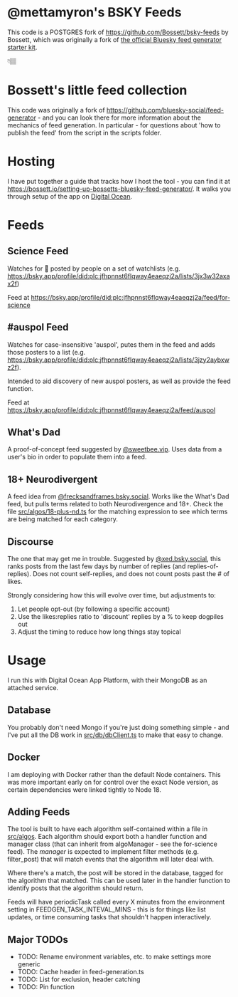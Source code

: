 # @mettamyron's BSKY Feeds

This code is a POSTGRES fork of https://github.com/Bossett/bsky-feeds by Bossett, which was originally a fork of [the official Bluesky feed generator starter kit](https://github.com/bluesky-social/feed-generator). 

👇🏽

# Bossett's little feed collection

This code was originally a fork of https://github.com/bluesky-social/feed-generator - and you can look there for more information about the mechanics of feed generation. In particular - for questions about 'how to publish the feed' from the script in the scripts folder.

# Hosting

I have put together a guide that tracks how I host the tool - you can find it at https://bossett.io/setting-up-bossetts-bluesky-feed-generator/. It walks you through setup of the app on [Digital Ocean](https://m.do.co/c/a838c8f1e33a).

# Feeds

## Science Feed

Watches for 🧪 posted by people on a set of watchlists (e.g. https://bsky.app/profile/did:plc:jfhpnnst6flqway4eaeqzj2a/lists/3jx3w32axax2f)

Feed at https://bsky.app/profile/did:plc:jfhpnnst6flqway4eaeqzj2a/feed/for-science

## #auspol Feed

Watches for case-insensitive 'auspol', putes them in the feed and adds those posters to a list (e.g. https://bsky.app/profile/did:plc:jfhpnnst6flqway4eaeqzj2a/lists/3jzy2aybxwz2f).

Intended to aid discovery of new auspol posters, as well as provide the feed function.

Feed at https://bsky.app/profile/did:plc:jfhpnnst6flqway4eaeqzj2a/feed/auspol

## What's Dad

A proof-of-concept feed suggested by [@sweetbee.vip](https://bsky.app/profile/did:plc:lcytlkvzs3wslcgbk7i3ygak). Uses data from a user's bio in order to populate them into a feed.

## 18+ Neurodivergent

A feed idea from [@frecksandframes.bsky.social](https://bsky.app/profile/did:plc:4pxzo7tv3u7pu6dot5umuxyt). Works like the What's Dad feed, but pulls terms related to both Neurodivergence and 18+. Check the file [src/algos/18-plus-nd.ts](src/algos/18-plus-nd.ts) for the matching expression to see which terms are being matched for each category.

## Discourse

The one that may get me in trouble. Suggested by [@xed.bsky.social](https://bsky.app/profile/did:plc:wi4iwszo4q5536vhkaso5cvv), this ranks posts from the last few days by number of replies (and replies-of-replies). Does not count self-replies, and does not count posts past the # of likes.

Strongly considering how this will evolve over time, but adjustments to:

1. Let people opt-out (by following a specific account)
2. Use the likes:replies ratio to 'discount' replies by a % to keep dogpiles out
3. Adjust the timing to reduce how long things stay topical

# Usage

I run this with Digital Ocean App Platform, with their MongoDB as an attached service.

## Database

You probably don't need Mongo if you're just doing something simple - and I've put all the DB work in [src/db/dbClient.ts](src/db/dbClient.ts) to make that easy to change.

## Docker

I am deploying with Docker rather than the default Node containers. This was more important early on for control over the exact Node version, as certain dependencies were linked tightly to Node 18.

## Adding Feeds

The tool is built to have each algorithm self-contained within a file in [src/algos](src/algos). Each algorithm should export both a handler function and manager class (that can inherit from algoManager - see the for-science feed). The _manager_ is expected to implement filter methods (e.g. filter_post) that will match events that the algorithm will later deal with.

Where there's a match, the post will be stored in the database, tagged for the algorithm that matched. This can be used later in the handler function to identify posts that the algorithm should return.

Feeds will have periodicTask called every X minutes from the environment setting in FEEDGEN_TASK_INTEVAL_MINS - this is for things like list updates, or time consuming tasks that shouldn't happen interactively.

## Major TODOs

- TODO: Rename environment variables, etc. to make settings more generic
- TODO: Cache header in feed-generation.ts
- TODO: List for exclusion, header catching
- TODO: Pin function
